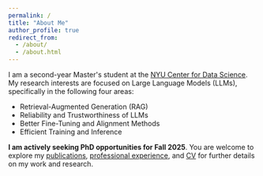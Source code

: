 ```yaml
---
permalink: /
title: "About Me"
author_profile: true
redirect_from: 
  - /about/
  - /about.html
---
```


I am a second-year Master's student at the [NYU Center for Data Science](https://cds.nyu.edu). My research interests are focused on Large Language Models (LLMs), specifically in the following four areas:

- Retrieval-Augmented Generation (RAG)
- Reliability and Trustworthiness of LLMs
- Better Fine-Tuning and Alignment Methods
- Efficient Training and Inference

**I am actively seeking PhD opportunities for Fall 2025**. You are welcome to explore my [publications](publications/), [professional experience](teaching/), and [CV](assets/CV_HaoyanYang.pdf) for further details on my work and research.
